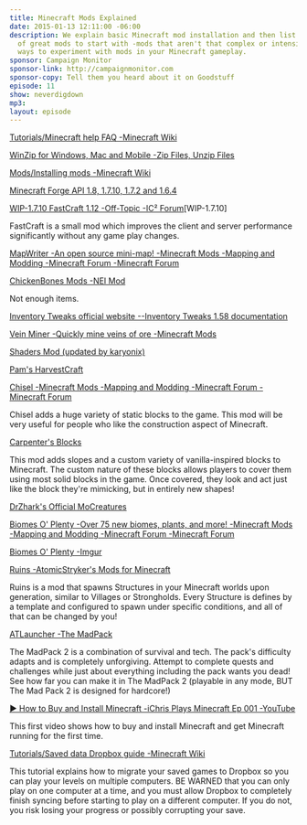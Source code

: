 ```yaml
---
title: Minecraft Mods Explained
date: 2015-01-13 12:11:00 -06:00
description: We explain basic Minecraft mod installation and then list off a bunch
  of great mods to start with -mods that aren't that complex or intensive but great
  ways to experiment with mods in your Minecraft gameplay.
sponsor: Campaign Monitor
sponsor-link: http://campaignmonitor.com
sponsor-copy: Tell them you heard about it on Goodstuff
episode: 11
show: neverdigdown
mp3: 
layout: episode
---
```


[Tutorials/Minecraft help FAQ -Minecraft Wiki](http://minecraft.gamepedia.com/Tutorials/Minecraft_help_FAQ)

[WinZip for Windows, Mac and Mobile -Zip Files, Unzip Files](http://www.winzip.com/mac/en/index.htm)

[Mods/Installing mods -Minecraft Wiki](http://minecraft.gamepedia.com/Mods/Installing_mods#How_to_Install_Mods)

[Minecraft Forge API 1.8, 1.7.10, 1.7.2 and 1.6.4](http://www.minecraftdl.com/minecraft-forge-api)

[WIP-1.7.10 FastCraft 1.12 -Off-Topic -IC² Forum](http://forum.industrial-craft.net/index.php?page=Thread&threadID=10820)[WIP-1.7.10]

FastCraft is a small mod which improves the client and server performance significantly without any game play changes.

[MapWriter -An open source mini-map! -Minecraft Mods -Mapping and Modding -Minecraft Forum -Minecraft Forum](http://www.minecraftforum.net/forums/mapping-and-modding/minecraft-mods/1286882-mapwriter-an-open-source-mini-map)

[ChickenBones Mods -NEI Mod](http://www.minecraftforum.net/forums/mapping-and-modding/minecraft-mods/1279956-chickenbones-mods)

Not enough items.

[Inventory Tweaks official website --Inventory Tweaks 1.58 documentation](http://inventory-tweaks.readthedocs.org/en/latest/#getting-started)

[Vein Miner -Quickly mine veins of ore -Minecraft Mods](http://www.minecraftforum.net/forums/mapping-and-modding/minecraft-mods/1292260-1-5-x-1-6-x-vein-miner-quickly-mine-veins-of-ore)

[Shaders Mod (updated by karyonix)](http://www.minecraftforum.net/forums/mapping-and-modding/minecraft-mods/1286604-shaders-mod-updated-by-karyonix)

[Pam's HarvestCraft](http://minecraft.curseforge.com/mc-mods/221857-pams-harvestcraft)

[Chisel -Minecraft Mods -Mapping and Modding -Minecraft Forum -Minecraft Forum](http://www.minecraftforum.net/forums/mapping-and-modding/minecraft-mods/1288400-chisel)

Chisel adds a huge variety of static blocks to the game. This mod will be very useful for people who like the construction aspect of Minecraft.

[Carpenter's Blocks](http://www.carpentersblocks.com/)

This mod adds slopes and a custom variety of vanilla-inspired blocks to Minecraft. The custom nature of these blocks allows players to cover them using most solid blocks in the game. Once covered, they look and act just like the block they're mimicking, but in entirely new shapes!

[DrZhark's Official MoCreatures](http://mocreatures.org/home)

[Biomes O' Plenty -Over 75 new biomes, plants, and more! -Minecraft Mods -Mapping and Modding -Minecraft Forum -Minecraft Forum](http://www.minecraftforum.net/forums/mapping-and-modding/minecraft-mods/1286162-biomes-o-plenty-over-75-new-biomes-plants-and-more)

[Biomes O' Plenty -Imgur](http://imgur.com/a/jDVGa)

[Ruins -AtomicStryker's Mods for Minecraft](http://atomicstryker.net/ruins.php)

Ruins is a mod that spawns Structures in your Minecraft worlds upon generation, similar to Villages or Strongholds. Every Structure is defines by a template and configured to spawn under specific conditions, and all of that can be changed by you!

[ATLauncher -The MadPack](http://www.atlauncher.com/pack/themadpack)

The MadPack 2 is a combination of survival and tech. The pack's difficulty adapts and is completely unforgiving. Attempt to complete quests and challenges while just about everything including the pack wants you dead! See how far you can make it in The MadPack 2 (playable in any mode, BUT The Mad Pack 2 is designed for hardcore!)

[▶ How to Buy and Install Minecraft -iChris Plays Minecraft Ep 001 -YouTube](https://www.youtube.com/watch?v=Wkh0M1MnJX8&google_comment_id=z12qhjoahu23jvdac04cenxagpbogtiy5t40k&google_view_type)

This first video shows how to buy and install Minecraft and get Minecraft running for the first time.

[Tutorials/Saved data Dropbox guide -Minecraft Wiki](http://minecraft.gamepedia.com/Tutorials/Saved_data_Dropbox_guide)

This tutorial explains how to migrate your saved games to Dropbox so you can play your levels on multiple computers. BE WARNED that you can only play on one computer at a time, and you must allow Dropbox to completely finish syncing before starting to play on a different computer. If you do not, you risk losing your progress or possibly corrupting your save.
